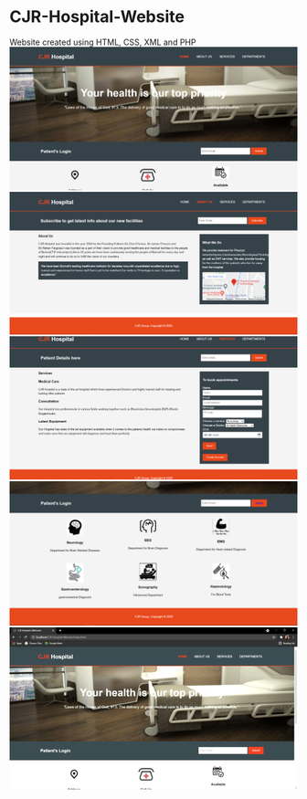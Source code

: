 # CJR-Hospital-Website
Website created using HTML, CSS, XML and PHP
![](hosp.png)
![](hosp2.png)
![](hosp3.png)
![](hosp4.png)
![](website.gif)
